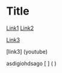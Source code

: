 # Title
[Link1](https://mail.google.com/)
[Link2](https://www.youtube.com/)

[Link3](https://www.google.com/)

[link3]
(youtube)


asdigiohdsago
[
]
(
)